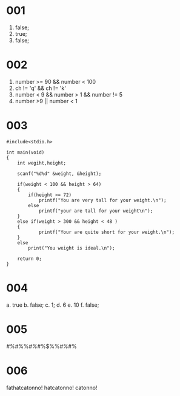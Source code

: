 # 001
1. false;
2. true;
3. false;

# 002
1. number >= 90 && number < 100
2. ch != 'q' && ch != 'k'
3. number < 9 && number > 1 && number != 5
4. number >9 || number < 1

# 003
```
#include<stdio.h>

int main(void)
{
    int wegiht,height;

    scanf("%d%d" &weight, &height);

    if(weight < 100 && height > 64)
    {
        if(height >= 72)
            printf("You are very tall for your weight.\n");
        else 
            printf("your are tall for your weight\n");
    }
    else if(weight > 300 && height < 48 )
    {
            printf("Your are quite short for your weight.\n");
    }
    else
        print("You weight is ideal.\n");

    return 0;
}

```

# 004
a. true
b. false;
c. 1;
d. 6
e. 10
f. false;

# 005
*#%*#%$%*#%*#%$%*#%*#%$%%*#%*#%

# 006
fathatcatonno!
hatcatonno!
catonno!

